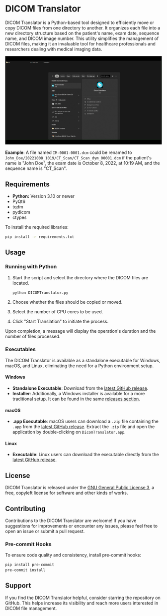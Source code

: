 # DICOM Translator

DICOM Translator is a Python-based tool designed to efficiently move or copy DICOM files from one directory to another. It organizes each file into a new directory structure based on the patient's name, exam date, sequence name, and DICOM image number. This utility simplifies the management of DICOM files, making it an invaluable tool for healthcare professionals and researchers dealing with medical imaging data.

![DICOM Translator in action](assets/show.gif)

**Example**: A file named `IM-0001-0001.dcm` could be renamed to `John_Doe/20221008_1019/CT_Scan/CT_Scan_dym_00001.dcm` if the patient's name is "John Doe", the exam date is October 8, 2022, at 10:19 AM, and the sequence name is "CT_Scan".

## Requirements

- **Python:** Version 3.10 or newer
- PyQt6
- tqdm
- pydicom
- ctypes

To install the required libraries:

```bash
pip install -r requirements.txt
```

## Usage

### Running with Python

1. Start the script and select the directory where the DICOM files are located.

    ```bash
    python DICOMTranslator.py
    ```

2. Choose whether the files should be copied or moved.
3. Select the number of CPU cores to be used.
4. Click "Start Translation" to initiate the process.

Upon completion, a message will display the operation's duration and the number of files processed.

### Executables

The DICOM Translator is available as a standalone executable for Windows, macOS, and Linux, eliminating the need for a Python environment setup.

#### Windows

- **Standalone Executable**: Download from the [latest GitHub release](https://github.com/MPR-UKD/DICOM_Translator/releases/latest).
- **Installer**: Additionally, a Windows installer is available for a more traditional setup. It can be found in the same [releases section](https://github.com/MPR-UKD/DICOM_Translator/releases/latest).

#### macOS

- **.app Executable**: macOS users can download a `.zip` file containing the `.app` from the [latest GitHub release](https://github.com/MPR-UKD/DICOM_Translator/releases/latest). Extract the `.zip` file and open the application by double-clicking on `DicomTranslator.app`.

#### Linux

- **Executable**: Linux users can download the executable directly from the [latest GitHub release](https://github.com/MPR-UKD/DICOM_Translator/releases/latest).

## License

DICOM Translator is released under the [GNU General Public License 3](https://www.gnu.org/licenses/gpl-3.0.html), a free, copyleft license for software and other kinds of works.

## Contributing

Contributions to the DICOM Translator are welcome! If you have suggestions for improvements or encounter any issues, please feel free to open an issue or submit a pull request.

### Pre-commit Hooks

To ensure code quality and consistency, install pre-commit hooks:

```bash
pip install pre-commit
pre-commit install
```

## Support

If you find the DICOM Translator helpful, consider starring the repository on GitHub. This helps increase its visibility and reach more users interested in DICOM file management.
